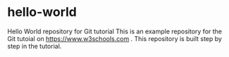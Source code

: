# hello-world
Hello World repository for Git tutorial
This is an example repository for the Git tutoial on https://www.w3schools.com
.
This repository is built step by step in the tutorial.
